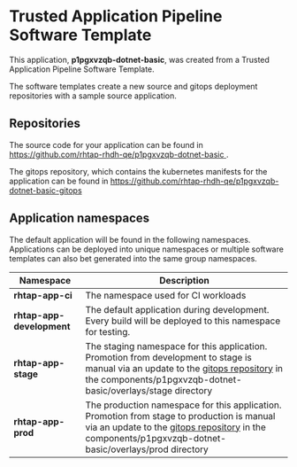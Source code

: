 # Trusted Application Pipeline Software Template

This application, **p1pgxvzqb-dotnet-basic**, was created from a Trusted Application Pipeline Software Template.

The software templates create a new source and gitops deployment repositories with a sample source application. 

## Repositories

The source code for your application can be found in [https://github.com/rhtap-rhdh-qe/p1pgxvzqb-dotnet-basic ](https://github.com/rhtap-rhdh-qe/p1pgxvzqb-dotnet-basic ).
 
The gitops repository, which contains the kubernetes manifests for the application can be found in 
[https://github.com/rhtap-rhdh-qe/p1pgxvzqb-dotnet-basic-gitops ](https://github.com/rhtap-rhdh-qe/p1pgxvzqb-dotnet-basic-gitops ) 

## Application namespaces 

The default application will be found in the following namespaces. Applications can be deployed into unique namespaces or multiple software templates can also bet generated into the same group namespaces.  

|  Namespace   |  Description   |  
| -------- | -------- |
| **rhtap-app-ci** | The namespace used for CI workloads |
| **rhtap-app-development** | The default application during development. Every build will be deployed to this namespace for testing. |
| **rhtap-app-stage** | The staging namespace for this application. Promotion from development to stage is manual via an update to the [gitops repository](https://github.com/rhtap-rhdh-qe/p1pgxvzqb-dotnet-basic-gitops ) in the components/p1pgxvzqb-dotnet-basic/overlays/stage directory |
| **rhtap-app-prod** | The production namespace for this application. Promotion from stage to production is manual via an update to the [gitops repository](https://github.com/rhtap-rhdh-qe/p1pgxvzqb-dotnet-basic-gitops ) in the components/p1pgxvzqb-dotnet-basic/overlays/prod directory |